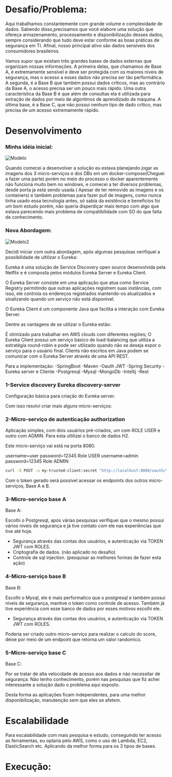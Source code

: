 # Desafio/Problema:
Aqui trabalhamos constantemente com grande volume e complexidade de dados. Sabendo disso,precisamos que você elabore uma solução que ofereça armazenamento, processamento e disponibilização desses dados, sempre considerando que tudo deve estar conforme as boas práticas de segurança em TI. Afinal, nosso principal ativo são dados sensíveis dos consumidores brasileiros.

Vamos supor que existam três grandes bases de dados externas que organizam nossas informações. A primeira delas, que chamamos de Base A, é extremamente sensível e deve ser protegida com os maiores níveis de segurança, mas o acesso a esses dados não precisa ser tão performática. A segunda, é a Base B que também possui dados críticos, mas ao contrário da Base A, o acesso precisa ser um pouco mais rápido. Uma outra característica da Base B é que além de consultas ela é utilizada para extração de dados por meio de algoritmos de aprendizado de máquina. A última base, é a Base C, que não possui nenhum tipo de dado crítico, mas precisa de um acesso extremamente rápido.

# Desenvolvimento

### Minha idéia inicial:

<img src="https://github.com/LuanMaia123/desafio/blob/master/8721%20%5BConvertido%5D-01.jpg" alt="Modelo" style="max-width:100%;">

Quando comecei a desenvolver a solução eu estava planejando jogar as imagens dos 3 micro-serviços e dos DBs em um docker-compose(Cheguei a fazer uma parte) porém no meio do processo o docker aparentemente não funciona muito bem no windows, e comecei a ter diversos problemas, desde porta ja está sendo usada ( Apesar de ter removido as imagens e os containers) e também problemas para fazer pull de imagens, como nunca tinha usado essa tecnologia antes, só sabia da existência e beneficios foi um bom estudo porém, não queria disperdiçar mais tempo com algo que estava parecendo mais problema de compatibilidade com SO do que falta de conhecimento.

### Nova Abordagem:

<img src="https://github.com/LuanMaia123/desafio/blob/master/NOVO-01.jpg" alt="Modelo2" style="max-width:100%;">

Decidi iniciar com outra abordagem, após algumas pesquisas verifiquei a possibilidade de ultilizar o Eureka:

Eureka é uma solução de Service Discovery open source desenvolvida pela Netflix e é composta pelos módulos Eureka Server e Eureka Client.   

O Eureka Server consiste em uma aplicação que atua como Service Registry permitindo que outras aplicações registrem suas instâncias, com isso,  ele controla os endereços registrados mantendo-os atualizados e sinalizando quando um serviço não está disponível.

O Eureka Client é um componente Java que facilita a interação com Eureka Server.

Dentre as vantagens de se utilizar o Eureka estão: 

É otimizado para trabalhar em AWS clouds com diferentes regiões;
O Eureka Client possui um serviço básico de load-balancing que utiliza a estratégia round-robin e pode ser utilizado quando não se deseja expor o serviço para o usuário final.
Clients não escritos em Java podem se comunicar com o Eureka Server através de uma API REST.

Para a implementação:
-SpringBoot
-Maven
-Oauth JWT
-Spring Security
-Eureka server e Cliente
-Postgresql
-Mysql
-MongoDb
-Intellij
-Rest

### 1-Service discovery Eureka discovery-server
Configuração básica para criação do Eureka server.

Com isso resolvi criar mais alguns micro-serviços:

### 2-Micro-serviço de autenticação  authorization
Aplicação simples, com dois usuários pré-criados, um com ROLE USER e outro com ADMIN. Para esta ultilizei o banco de dados H2.

Este micro-serviço vai está na porta 8080.

username=user password=12345 Role USER
username=admin password=12345 Role ADMIN

```bash
curl -X POST -u my-trusted-client:secret "http://localhost:8080/oauth/token?grant_type=password&username=user&password=12345"
```
Com o token gerado será possivel acessar os endpoints dos outros micro-serviços, Base A e B.

### 3-Micro-serviço base A
Base A:

Escolhi o Postgresql, após várias pesquisas verifiquei que o mesmo possui vários niveis de segurança e já tive contato com ele nas experiências que tive até hoje.

- Segurança através das contas dos usuários, e autenticação via TOKEN JWT com ROLES.
- Criptografia de dados. (não aplicado no desafio)
- Controle de sql injection. (pesquisar as melhores formas de fazer esta ação)

### 4-Micro-serviço base B

Base B:

Escolhi o Mysql, ele é mais performatico que o postgresql e também possui niveis de segurança, mantive o token como controle de acesso. Também já tive experiência com esse banco de dados por esses motivos escolhi ele.

- Segurança através das contas dos usuários, e autenticação via TOKEN JWT com ROLES.

Poderia ser criado outro micro-serviço para realizar o calculo do score, deixe por meio de um endpoint que retorna um valor randomico.

### 5-Micro-serviço base C

Base C:

Por se tratar de alta velocidade de acesso aos dados e não necessitar de segurança. Não tenho conhecimento, porém nas pesquisas que fiz achei interessante a solução dado o problema aqui exposto.


Desta forma as aplicações ficam independentes, para uma melhor disponibilização, manutenção sem que eles se afetem.



# Escalabilidade

Para escalabilidade com mais pesquisa e estudo, conseguindo ter acesso as ferramentas, eu optaria pelo AWS, como o uso de Lambda, EC2, ElasticSearch etc. Aplicando da melhor forma para os 3 tipos de bases.



# Execução:

